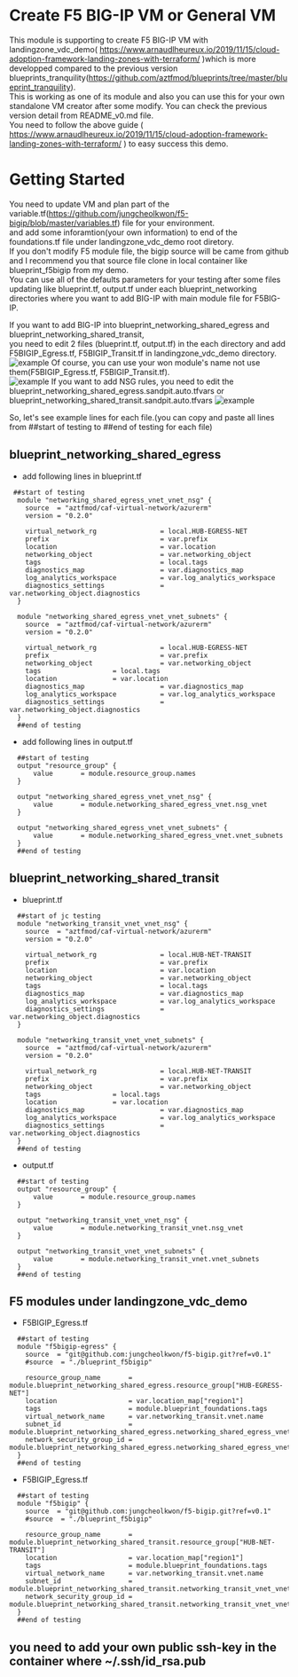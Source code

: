 # Create F5 BIG-IP VM or General VM
This module is supporting to create F5 BIG-IP VM with landingzone_vdc_demo( https://www.arnaudlheureux.io/2019/11/15/cloud-adoption-framework-landing-zones-with-terraform/ )which is more developped compared to the previous version blueprints_tranquility(https://github.com/aztfmod/blueprints/tree/master/blueprint_tranquility). <br>
This is working as one of its module and also you can use this for your own standalone VM creator after some modify.
You can check the previous version detail from README_v0.md file.<br>
You need to follow the above guide ( https://www.arnaudlheureux.io/2019/11/15/cloud-adoption-framework-landing-zones-with-terraform/ ) to easy success this demo.

# Getting Started
You need to update VM and plan part of the variable.tf(https://github.com/jungcheolkwon/f5-bigip/blob/master/variables.tf) file for your environment. <br>
and add some inforamtion(your own information) to end of the foundations.tf file under landingzone_vdc_demo root diretory. <br>
If you don't modify F5 module file, the bigip source will be came from github and I recommend you that source file clone in local container like blueprint_f5bigip from my demo.<br>
You can use all of the defaults parameters for your testing after some files updating like blueprint.tf, output.tf under each blueprint_networking directories where you want to add BIG-IP with main module file for F5BIG-IP.

If you want to add BIG-IP into blueprint_networking_shared_egress and blueprint_networking_shared_transit, <br>you need to edit 2 files (blueprint.tf, output.tf) in the each directory and add F5BIGIP_Egress.tf, F5BIGIP_Transit.tf in landingzone_vdc_demo directory.<br>
![example](https://github.com/jungcheolkwon/f5-bigip/blob/master/vsc_container.png)
Of course, you can use your won module's name not use them(F5BIGIP_Egress.tf, F5BIGIP_Transit.tf).<br>
![example](https://github.com/jungcheolkwon/f5-bigip/blob/master/f5bigip_transit.png)
If you want to add NSG rules, you need to edit the blueprint_networking_shared_egress.sandpit.auto.tfvars or blueprint_networking_shared_transit.sandpit.auto.tfvars
![example](https://github.com/jungcheolkwon/f5-bigip/blob/master/nsg_rules.png)

So, let's see example lines for each file.(you can copy and paste all lines from ##start of testing to ##end of testing for each file) <br>
## blueprint_networking_shared_egress
 - add following lines in blueprint.tf
 
```
 ##start of testing
  module "networking_shared_egress_vnet_vnet_nsg" {
    source  = "aztfmod/caf-virtual-network/azurerm"
    version = "0.2.0"

    virtual_network_rg                = local.HUB-EGRESS-NET
    prefix                            = var.prefix
    location                          = var.location
    networking_object                 = var.networking_object
    tags                              = local.tags
    diagnostics_map                   = var.diagnostics_map
    log_analytics_workspace           = var.log_analytics_workspace
    diagnostics_settings              = var.networking_object.diagnostics
  }
  
  module "networking_shared_egress_vnet_vnet_subnets" {
    source  = "aztfmod/caf-virtual-network/azurerm"
    version = "0.2.0"

    virtual_network_rg                = local.HUB-EGRESS-NET
    prefix                            = var.prefix
    networking_object                 = var.networking_object
    tags                  = local.tags
    location              = var.location
    diagnostics_map                   = var.diagnostics_map
    log_analytics_workspace           = var.log_analytics_workspace
    diagnostics_settings              = var.networking_object.diagnostics
  }
  ##end of testing
```

 - add following lines in output.tf
```
  ##start of testing
  output "resource_group" {
      value       = module.resource_group.names
  }
  
  output "networking_shared_egress_vnet_vnet_nsg" {
      value       = module.networking_shared_egress_vnet.nsg_vnet
  }
  
  output "networking_shared_egress_vnet_vnet_subnets" {
      value       = module.networking_shared_egress_vnet.vnet_subnets
  }
  ##end of testing
```

## blueprint_networking_shared_transit
 - blueprint.tf
```
  ##start of jc testing
  module "networking_transit_vnet_vnet_nsg" {
    source  = "aztfmod/caf-virtual-network/azurerm"
    version = "0.2.0"

    virtual_network_rg                = local.HUB-NET-TRANSIT
    prefix                            = var.prefix
    location                          = var.location
    networking_object                 = var.networking_object
    tags                              = local.tags
    diagnostics_map                   = var.diagnostics_map
    log_analytics_workspace           = var.log_analytics_workspace
    diagnostics_settings              = var.networking_object.diagnostics
  }

  module "networking_transit_vnet_vnet_subnets" {
    source  = "aztfmod/caf-virtual-network/azurerm"
    version = "0.2.0"

    virtual_network_rg                = local.HUB-NET-TRANSIT
    prefix                            = var.prefix
    networking_object                 = var.networking_object
    tags                  = local.tags
    location              = var.location
    diagnostics_map                   = var.diagnostics_map
    log_analytics_workspace           = var.log_analytics_workspace
    diagnostics_settings              = var.networking_object.diagnostics
  }
  ##end of testing
```

 - output.tf
```
  ##start of testing
  output "resource_group" {
      value       = module.resource_group.names
  }
  
  output "networking_transit_vnet_vnet_nsg" {
      value       = module.networking_transit_vnet.nsg_vnet
  }
 
  output "networking_transit_vnet_vnet_subnets" {
      value       = module.networking_transit_vnet.vnet_subnets
  }
  ##end of testing
```

## F5 modules under landingzone_vdc_demo
 - F5BIGIP_Egress.tf
```
  ##start of testing
  module "f5bigip-egress" {
    source  = "git@github.com:jungcheolkwon/f5-bigip.git?ref=v0.1"
    #source  = "./blueprint_f5bigip"
    
    resource_group_name       = module.blueprint_networking_shared_egress.resource_group["HUB-EGRESS-NET"]
    location                  = var.location_map["region1"]
    tags                      = module.blueprint_foundations.tags
    virtual_network_name      = var.networking_transit.vnet.name
    subnet_id                 = module.blueprint_networking_shared_egress.networking_shared_egress_vnet_vnet_subnets["Network_Monitoring"]
    network_security_group_id = module.blueprint_networking_shared_egress.networking_shared_egress_vnet_vnet_nsg["Network_Monitoring"]
  }
  ##end of testing
 ``` 

   - F5BIGIP_Egress.tf
```  
  ##start of testing
  module "f5bigip" {
    source  = "git@github.com:jungcheolkwon/f5-bigip.git?ref=v0.1"
    #source  = "./blueprint_f5bigip"
   
    resource_group_name       = module.blueprint_networking_shared_transit.resource_group["HUB-NET-TRANSIT"]
    location                  = var.location_map["region1"]
    tags                      = module.blueprint_foundations.tags
    virtual_network_name      = var.networking_transit.vnet.name
    subnet_id                 = module.blueprint_networking_shared_transit.networking_transit_vnet_vnet_subnets["NetworkMonitoring"]
    network_security_group_id = module.blueprint_networking_shared_transit.networking_transit_vnet_vnet_nsg["NetworkMonitoring"]
  }
  ##end of testing
```
##  you need to add your own public ssh-key in the container where ~/.ssh/id_rsa.pub 
